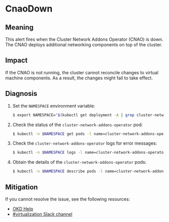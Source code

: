# CnaoDown

## Meaning

This alert fires when the Cluster Network Addons Operator (CNAO) is down.
The CNAO deploys additional networking components on top of the cluster.

## Impact

If the CNAO is not running, the cluster cannot reconcile changes to virtual
machine components. As a result, the changes might fail to take effect.

## Diagnosis

1. Set the `NAMESPACE` environment variable:

   ```bash
   $ export NAMESPACE="$(kubectl get deployment -A | grep cluster-network-addons-operator | awk '{print $1}')"
   ```

2. Check the status of the `cluster-network-addons-operator` pod:

   ```bash
   $ kubectl -n $NAMESPACE get pods -l name=cluster-network-addons-operator
   ```

3. Check the `cluster-network-addons-operator` logs for error messages:

   ```bash
   $ kubectl -n $NAMESPACE logs -l name=cluster-network-addons-operator
   ```

4. Obtain the details of the `cluster-network-addons-operator` pods:

   ```bash
   $ kubectl -n $NAMESPACE describe pods -l name=cluster-network-addons-operator
   ```

## Mitigation

<!--DS: If you cannot resolve the issue, log in to the
link:https://access.redhat.com[Customer Portal] and open a support case,
attaching the artifacts gathered during the diagnosis procedure.-->
<!--USstart-->
If you cannot resolve the issue, see the following resources:

- [OKD Help](https://www.okd.io/help/)
- [#virtualization Slack channel](https://kubernetes.slack.com/channels/virtualization)
<!--USend-->
